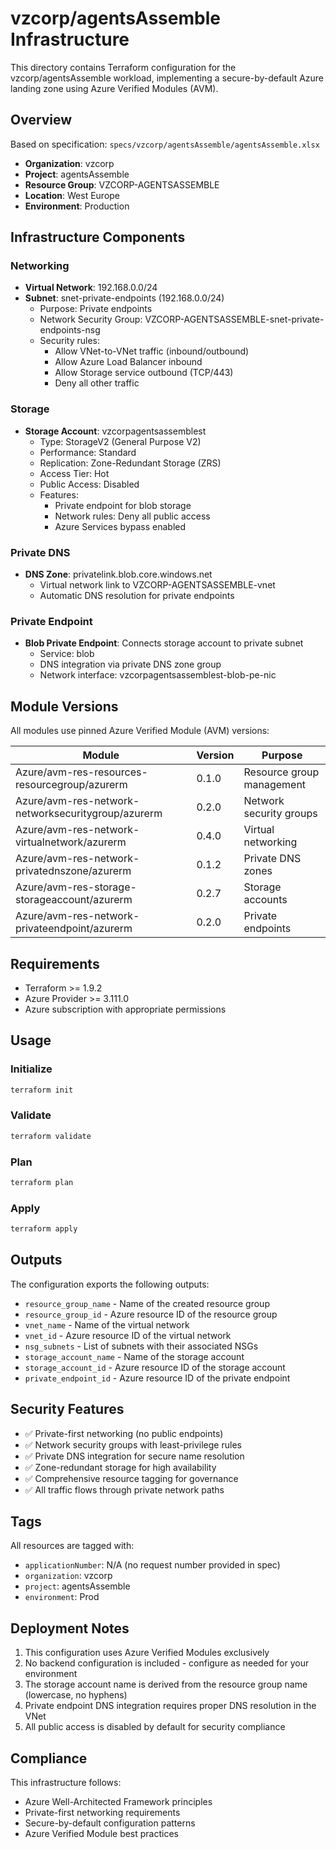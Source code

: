# vzcorp/agentsAssemble Infrastructure

This directory contains Terraform configuration for the vzcorp/agentsAssemble workload, implementing a secure-by-default Azure landing zone using Azure Verified Modules (AVM).

## Overview

Based on specification: `specs/vzcorp/agentsAssemble/agentsAssemble.xlsx`

- **Organization**: vzcorp
- **Project**: agentsAssemble
- **Resource Group**: VZCORP-AGENTSASSEMBLE
- **Location**: West Europe
- **Environment**: Production

## Infrastructure Components

### Networking
- **Virtual Network**: 192.168.0.0/24
- **Subnet**: snet-private-endpoints (192.168.0.0/24)
  - Purpose: Private endpoints
  - Network Security Group: VZCORP-AGENTSASSEMBLE-snet-private-endpoints-nsg
  - Security rules:
    - Allow VNet-to-VNet traffic (inbound/outbound)
    - Allow Azure Load Balancer inbound
    - Allow Storage service outbound (TCP/443)
    - Deny all other traffic

### Storage
- **Storage Account**: vzcorpagentsassemblest
  - Type: StorageV2 (General Purpose V2)
  - Performance: Standard
  - Replication: Zone-Redundant Storage (ZRS)
  - Access Tier: Hot
  - Public Access: Disabled
  - Features:
    - Private endpoint for blob storage
    - Network rules: Deny all public access
    - Azure Services bypass enabled

### Private DNS
- **DNS Zone**: privatelink.blob.core.windows.net
  - Virtual network link to VZCORP-AGENTSASSEMBLE-vnet
  - Automatic DNS resolution for private endpoints

### Private Endpoint
- **Blob Private Endpoint**: Connects storage account to private subnet
  - Service: blob
  - DNS integration via private DNS zone group
  - Network interface: vzcorpagentsassemblest-blob-pe-nic

## Module Versions

All modules use pinned Azure Verified Module (AVM) versions:

| Module | Version | Purpose |
|--------|---------|---------|
| Azure/avm-res-resources-resourcegroup/azurerm | 0.1.0 | Resource group management |
| Azure/avm-res-network-networksecuritygroup/azurerm | 0.2.0 | Network security groups |
| Azure/avm-res-network-virtualnetwork/azurerm | 0.4.0 | Virtual networking |
| Azure/avm-res-network-privatednszone/azurerm | 0.1.2 | Private DNS zones |
| Azure/avm-res-storage-storageaccount/azurerm | 0.2.7 | Storage accounts |
| Azure/avm-res-network-privateendpoint/azurerm | 0.2.0 | Private endpoints |

## Requirements

- Terraform >= 1.9.2
- Azure Provider >= 3.111.0
- Azure subscription with appropriate permissions

## Usage

### Initialize

```bash
terraform init
```

### Validate

```bash
terraform validate
```

### Plan

```bash
terraform plan
```

### Apply

```bash
terraform apply
```

## Outputs

The configuration exports the following outputs:

- `resource_group_name` - Name of the created resource group
- `resource_group_id` - Azure resource ID of the resource group
- `vnet_name` - Name of the virtual network
- `vnet_id` - Azure resource ID of the virtual network
- `nsg_subnets` - List of subnets with their associated NSGs
- `storage_account_name` - Name of the storage account
- `storage_account_id` - Azure resource ID of the storage account
- `private_endpoint_id` - Azure resource ID of the private endpoint

## Security Features

- ✅ Private-first networking (no public endpoints)
- ✅ Network security groups with least-privilege rules
- ✅ Private DNS integration for secure name resolution
- ✅ Zone-redundant storage for high availability
- ✅ Comprehensive resource tagging for governance
- ✅ All traffic flows through private network paths

## Tags

All resources are tagged with:
- `applicationNumber`: N/A (no request number provided in spec)
- `organization`: vzcorp
- `project`: agentsAssemble
- `environment`: Prod

## Deployment Notes

1. This configuration uses Azure Verified Modules exclusively
2. No backend configuration is included - configure as needed for your environment
3. The storage account name is derived from the resource group name (lowercase, no hyphens)
4. Private endpoint DNS integration requires proper DNS resolution in the VNet
5. All public access is disabled by default for security compliance

## Compliance

This infrastructure follows:
- Azure Well-Architected Framework principles
- Private-first networking requirements
- Secure-by-default configuration patterns
- Azure Verified Module best practices
